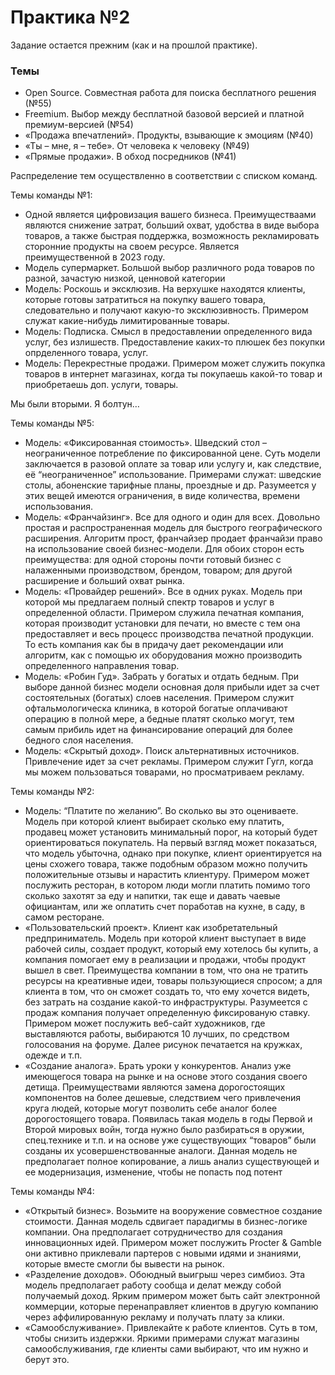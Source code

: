 # Практика №2

Задание остается прежним (как и на прошлой практике). 

### Темы

- Open Source. Совместная работа для поиска бесплатного
решения (№55)
- Freemium. Выбор между бесплатной базовой версией и
платной премиум-версией (№54)
- «Продажа впечатлений». Продукты, взывающие к эмоциям (№40)
- «Ты – мне, я – тебе». От человека к человеку (№49)
- «Прямые продажи». В обход посредников (№41)

Распределение тем осуществленно в соответствии с списком команд.

Темы команды №1:

- Одной является цифровизация вашего бизнеса. Преимуществаами являются снижение затрат, больший охват, удобства в виде выбора товаров, а также быстрая поддержка, возможность рекламировать сторонние продукты на своем ресурсе. Является преимущественной в 2023 году.
- Модель супермаркет. Большой выбор различного рода товаров по разной, зачастую низкой, ценновой категории
- Модель: Роскошь и эксклюзив. На верхушке находятся клиенты, которые готовы затратиться на покупку вашего товара, следовательно и получают какую-то эксклюзивность. Примером служат какие-нибудь лимитированные товары.
- Модель: Подписка. Смысл в предоставлении определенного вида услуг, без излишеств. Предоставление каких-то плюшек без покупки опрделенного товара, услуг.
- Модель: Перекрестные продажи. Примером может служить покупка товаров в интернет магазинах, когда ты покупаешь какой-то товар и приобретаешь доп. услуги, товары.

Мы были вторыми. Я болтун…

Темы команды №5:

- Модель:  «Фиксированная стоимость». Шведский стол –
неограниченное потребление по фиксированной цене. Суть модели заключается в разовой оплате за товар или услугу и, как следствие, её “неограниченное” использование. Примерами служат: шведские столы, абоненские тарифные планы, проездные и др. Разумеется у этих вещей имеются ограничения, в виде количества, времени использования.
- Модель: «Франчайзинг». Все для одного и один для всех. Довольно простая и распространенная модель для быстрого географического расширения. Алгоритм прост, франчайзер продает франчайзи право на использование своей бизнес-модели. Для обоих сторон есть преимущества: для одной стороны почти готовый бизнес с налаженными производством, брендом, товаром; для другой расширение и больший охват рынка.
- Модель: «Провайдер решений». Все в одних руках. Модель при которой мы предлагаем полный спектр товаров и услуг в определенной области. Примером служила печатная компания, которая производит установки для печати, но вместе с тем она предоставляет и весь процесс производства печатной продукции. То есть компания как бы в придачу дает рекомендации или алгоритм, как с помощью их оборудования можно производить определенного направления товар.
- Модель: «Робин Гуд». Забрать у богатых и отдать бедным. При выборе данной бизнес модели основная доля прибыли идет за счет состоятельных (богатых) слоев населения. Примером служит офтальмологическа клиника, в которой богатые оплачивают операцию в полной мере, а бедные платят сколько могут, тем самым прибиль идет на финансирование операций для более бедного слоя населения.
- Модель: «Скрытый доход». Поиск альтернативных источников. Привлечение идет за счет рекламы. Примером служит Гугл, когда мы можем пользоваться товарами, но просматриваем рекламу.

Темы команды №2:

- Модель: “Платите по желанию”. Во сколько вы это оцениваете. Модель при которой клиент выбирает сколько ему платить, продавец может установить минимальный порог, на который будет ориентироваться покупатель. На первый взгляд может показаться, что модель убыточна, однако при покупке, клиент ориентируется на цены схожего товара, также подобным образом можно получить положительные отзывы и нарастить клиентуру. Примером может послужить ресторан, в котором люди могли платить помимо того сколько захотят за еду и напитки, так еще и давать чаевые официантам, или же оплатить счет поработав на кухне, в саду, в самом ресторане.
- «Пользовательский проект». Клиент как изобретательный предприниматель. Модель при которой клиент выступает в виде рабочей силы, создает продукт, который ему хотелось бы купить, а компания помогает ему в реализации и продажи, чтобы продукт вышел в свет. Преимущества компании в том, что она не тратить ресурсы на креативные идеи, товары пользующиеся спросом; а для клиента в том, что он сможет создать то, что ему хочется видеть, без затрать на создание какой-то инфраструктуры. Разумеется с продаж компания получает определенную фиксированую ставку. Примером может послужить веб-сайт художников, где выставляются работы, выбираются 10 лучших, по средством голосования на форуме. Далее рисунок печатается на кружках, одежде и т.п.
- «Создание аналога». Брать уроки у конкурентов. Анализ уже имеющегося товара на рынке и на основе этого создания своего детища. Преимуществами являются замена дорогостоящих компонентов на более дешевые, следствием чего привлечения круга людей, которые могут позволить себе аналог более дорогостоящего товара. Появилась такая модель в годы Первой и Второй мировых войн, тогда нужно было разбираться в оружии, спец.технике и т.п. и на основе уже существующих “товаров” были созданы их усовершенствованные аналоги. Данная модель не предполагает полное копирование, а лишь анализ существующей и ее модернизация, изменение, чтобы не попасть под потент

Темы команды №4:

- «Открытый бизнес». Возьмите на вооружение совместное создание стоимости. Данная модель сдвигает парадигмы в бизнес-логике компании. Она предполагает сотрудничество для создания инновационных идей. Примером может послужить Procter & Gamble они активно приклевали партеров с новыми идями и знаниями, которые вместе смогли бы вывести на рынок.
- «Разделение доходов». Обоюдный выигрыш через симбиоз. Эта модель предполагает работу сообща и делат между собой получаемый доход. Ярким примером может быть сайт электронной коммерции, которые перенаправляет клиентов в другую компанию через аффилированную рекламу и получать плату за клики.
- «Самообслуживание». Привлекайте к работе клиентов. Суть в том, чтобы снизить издержки. Яркими примерами служат магазины самообслуживания, где клиенты сами выбирают, что им нужно и берут это.